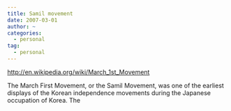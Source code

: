 ```yaml
---
title: Samil movement
date: 2007-03-01
author: ~
categories:
  - personal
tag:
  - personal
---
```




http://en.wikipedia.org/wiki/March_1st_Movement

The March First Movement, or the Samil Movement, was one of the earliest displays of the Korean independence movements during the Japanese occupation of Korea. The 



